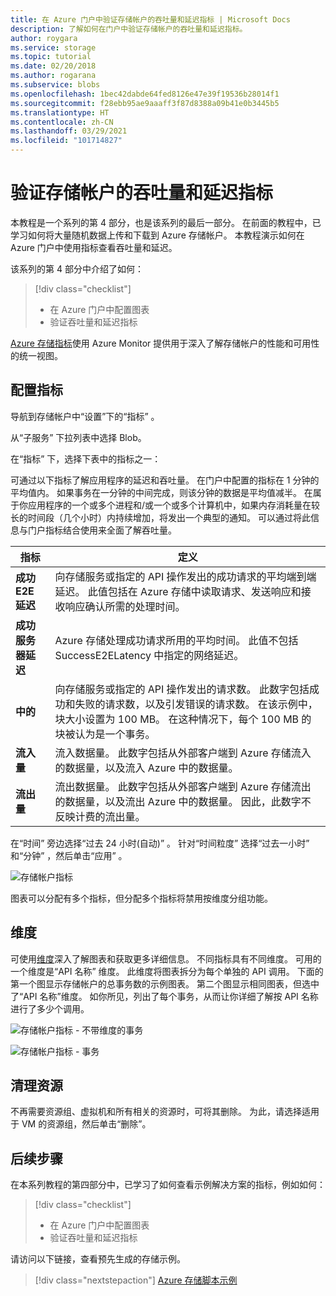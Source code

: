```yaml
---
title: 在 Azure 门户中验证存储帐户的吞吐量和延迟指标 | Microsoft Docs
description: 了解如何在门户中验证存储帐户的吞吐量和延迟指标。
author: roygara
ms.service: storage
ms.topic: tutorial
ms.date: 02/20/2018
ms.author: rogarana
ms.subservice: blobs
ms.openlocfilehash: 1bec42dabde64fed8126e47e39f19536b28014f1
ms.sourcegitcommit: f28ebb95ae9aaaff3f87d8388a09b41e0b3445b5
ms.translationtype: HT
ms.contentlocale: zh-CN
ms.lasthandoff: 03/29/2021
ms.locfileid: "101714827"
---
```

# <a name="verify-throughput-and-latency-metrics-for-a-storage-account"></a>验证存储帐户的吞吐量和延迟指标

本教程是一个系列的第 4 部分，也是该系列的最后一部分。 在前面的教程中，已学习如何将大量随机数据上传和下载到 Azure 存储帐户。 本教程演示如何在 Azure 门户中使用指标查看吞吐量和延迟。

该系列的第 4 部分中介绍了如何：

> [!div class="checklist"]
> * 在 Azure 门户中配置图表
> * 验证吞吐量和延迟指标

[Azure 存储指标](./monitor-blob-storage.md?toc=%2fazure%2fstorage%2fblobs%2ftoc.json)使用 Azure Monitor 提供用于深入了解存储帐户的性能和可用性的统一视图。

## <a name="configure-metrics"></a>配置指标

导航到存储帐户中“设置”下的“指标” 。

从“子服务”  下拉列表中选择 Blob。

在“指标”  下，选择下表中的指标之一：

可通过以下指标了解应用程序的延迟和吞吐量。 在门户中配置的指标在 1 分钟的平均值内。 如果事务在一分钟的中间完成，则该分钟的数据是平均值减半。 在属于你应用程序的一个或多个进程和/或一个或多个计算机中，如果内存消耗量在较长的时间段（几个小时）内持续增加，将发出一个典型的通知。 可以通过将此信息与门户指标结合使用来全面了解吞吐量。

|指标|定义|
|---|---|
|**成功 E2E 延迟**|向存储服务或指定的 API 操作发出的成功请求的平均端到端延迟。 此值包括在 Azure 存储中读取请求、发送响应和接收响应确认所需的处理时间。|
|**成功服务器延迟**|Azure 存储处理成功请求所用的平均时间。 此值不包括 SuccessE2ELatency 中指定的网络延迟。 |
|**中的**|向存储服务或指定的 API 操作发出的请求数。 此数字包括成功和失败的请求数，以及引发错误的请求数。 在该示例中，块大小设置为 100 MB。 在这种情况下，每个 100 MB 的块被认为是一个事务。|
|**流入量**|流入数据量。 此数字包括从外部客户端到 Azure 存储流入的数据量，以及流入 Azure 中的数据量。 |
|**流出量**|流出数据量。 此数字包括从外部客户端到 Azure 存储流出的数据量，以及流出 Azure 中的数据量。 因此，此数字不反映计费的流出量。 |

在“时间”  旁边选择“过去 24 小时(自动)”  。 针对“时间粒度”  选择“过去一小时”  和“分钟”  ，然后单击“应用”  。

![存储帐户指标](./media/storage-blob-scalable-app-verify-metrics/figure1.png)

图表可以分配有多个指标，但分配多个指标将禁用按维度分组功能。

## <a name="dimensions"></a>维度

可使用[维度](./monitor-blob-storage-reference.md?toc=%2fazure%2fstorage%2fblobs%2ftoc.json#metrics-dimensions)深入了解图表和获取更多详细信息。 不同指标具有不同维度。 可用的一个维度是“API 名称”  维度。 此维度将图表拆分为每个单独的 API 调用。 下面的第一个图显示存储帐户的总事务数的示例图表。 第二个图显示相同图表，但选中了“API 名称”维度。 如你所见，列出了每个事务，从而让你详细了解按 API 名称进行了多少个调用。

![存储帐户指标 - 不带维度的事务](./media/storage-blob-scalable-app-verify-metrics/transactionsnodimensions.png)

![存储帐户指标 - 事务](./media/storage-blob-scalable-app-verify-metrics/transactions.png)

## <a name="clean-up-resources"></a>清理资源

不再需要资源组、虚拟机和所有相关的资源时，可将其删除。 为此，请选择适用于 VM 的资源组，然后单击“删除”。

## <a name="next-steps"></a>后续步骤

在本系列教程的第四部分中，已学习了如何查看示例解决方案的指标，例如如何：

> [!div class="checklist"]
> * 在 Azure 门户中配置图表
> * 验证吞吐量和延迟指标

请访问以下链接，查看预先生成的存储示例。

> [!div class="nextstepaction"]
> [Azure 存储脚本示例](storage-samples-blobs-cli.md)

[previous-tutorial]: storage-blob-scalable-app-download-files.md
